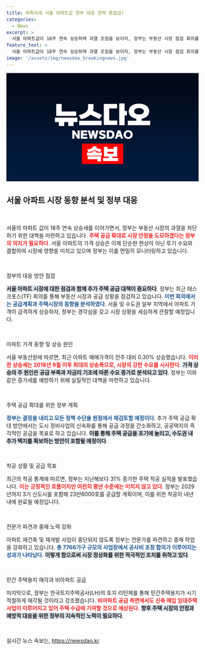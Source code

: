 ```yaml
---
title: 파죽지세 서울 아파트값 정부 대응 전략 총점검!
categories:
  - News
excerpt: >
  서울 아파트값이 18주 연속 상승하며 과열 조짐을 보이자, 정부는 부동산 시장 점검 회의를 매주 개최하고 공급 확대 방안을 재검토하기로 했다. 긴급 대책이 필요하다!
feature_text: >
  서울 아파트값이 18주 연속 상승하며 과열 조짐을 보이자, 정부는 부동산 시장 점검 회의를 매주 개최하고 공급 확대 방안을 재검토하기로 했다. 긴급 대책이 필요하다!
image: '/assets/img/newsdao_breakingnews.jpg'
---
```


<p><img src="/assets/img/newsdao_breakingnews.jpg" alt="cryptoinkorea 속보" /></p>

<h2 data-ke-size="size26">서울 아파트 시장 동향 분석 및 정부 대응</h2>

<p data-ke-size="size16">&nbsp;</p>

<p>서울의 아파트 값이 18주 연속 상승세를 이어가면서, 정부는 부동산 시장의 과열을 차단하기 위한 대책을 마련하고 있습니다. <b><span style="color: #ee2323;">주택 공급 확대로 시장 안정을 도모하겠다는 정부의 의지가 필요하다</span></b>. 서울 아파트의 가격 상승은 이제 단순한 현상이 아닌 투기 수요와 결합하여 시장에 영향을 미치고 있으며 정부는 이를 면밀히 모니터링하고 있습니다.</p>

<p data-ke-size="size16">&nbsp;</p>

<p>정부의 대응 방안 점검</p>

<p><b><span style="background-color: #21538527;">서울 아파트 시장에 대한 점검과 함께 추가 주택 공급 대책이 중요하다</span></b>. 정부는 최근 태스크포스(TF) 회의를 통해 부동산 시장과 공급 상황을 점검하고 있습니다. <b><span style="color: #1a5490;">이번 회의에서는 공급계획과 주택시장의 동향을 분석하였다</span></b>. 서울 및 수도권 일부 지역에서 아파트 가격이 급격하게 상승하자, 정부는 경각심을 갖고 시장 상황을 세심하게 관찰할 예정입니다.</p>

<p data-ke-size="size16">&nbsp;</p>

<p>아파트 가격 동향 및 상승 원인</p>

<p>서울 부동산원에 따르면, 최근 아파트 매매가격이 전주 대비 0.30% 상승했습니다. <b><span style="color: #ee2323;">이러한 상승세는 2018년 9월 이후 최대의 상승폭으로, 시장의 강한 수요를 시사한다</span></b>. <b><span style="background-color: #21538527;">가격 상승의 주 원인은 공급 부족과 저금리 기조에 따른 수요 증가로 분석되고 있다</span></b>. 정부는 이와 같은 증가세를 예방하기 위해 실질적인 대책을 마련하고 있습니다.</p>

<p data-ke-size="size16">&nbsp;</p>

<p>주택 공급 확대를 위한 정부 계획</p>

<p><b><span style="color: #1a5490;">정부는 결정을 내리고 모든 정책 수단을 원점에서 재검토할 예정이다</span></b>. 추가 주택 공급 확대 방안에서는 도시 정비사업의 신속화를 통해 공급 과정을 간소화하고, 공공택지의 즉각적인 공급을 목표로 하고 있습니다. <b><span style="background-color: #21538527;">이를 통해 주택 공급을 조기에 늘리고, 수도권 내 추가 택지를 확보하는 방안이 포함될 예정이다</span></b>.</p>

<p data-ke-size="size16">&nbsp;</p>

<p>착공 상황 및 공급 목표</p>

<p>최근의 착공 통계에 따르면, 정부는 지난해보다 31% 증가한 주택 착공 실적을 발표했습니다. <b><span style="color: #ee2323;">이는 긍정적인 흐름이지만 여전히 평년 수준에는 미치지 않고 있다</span></b>. 정부는 2029년까지 3기 신도시를 포함해 23만6000호를 공급할 계획이며, 이를 위한 착공이 내년 내에 완료될 예정입니다.</p>

<p data-ke-size="size16">&nbsp;</p>

<p>전문가 파견과 중재 노력 강화</p>

<p>아파트 재건축 및 재개발 사업이 중단되지 않도록 정부는 전문가를 파견하고 중재 작업을 강화하고 있습니다. <b><span style="color: #1a5490;">총 7766가구 규모의 사업장에서 공사비 조정 합의가 이루어지는 성과가 나타났다</span></b>. <b><span style="background-color: #21538527;">이렇게 함으로써 시장 정상화를 위한 적극적인 조치를 취하고 있다</span></b>.</p>

<p data-ke-size="size16">&nbsp;</p>

<p>민간 주택용지 매각과 비아파트 공급</p>

<p>마지막으로, 정부는 한국토지주택공사(LH)의 토지 리턴제를 통해 민간주택용지가 시기적절하게 매각될 것이라고 강조했습니다. <b><span style="color: #ee2323;">비아파트 공급 측면에서도 신축 매입 임대주택 사업이 이루어지고 있어 주택 수급에 기여할 것으로 예상된다</span></b>. <b><span style="background-color: #21538527;">향후 주택 시장의 안정과 예방적 대응을 위한 정부의 지속적인 노력이 필요하다</span></b>.</p>

<p data-ke-size="size16">&nbsp;</p>
실시간 뉴스 속보는, <a href="https://newsdao.kr" rel="dofollow">https://newsdao.kr</a>


